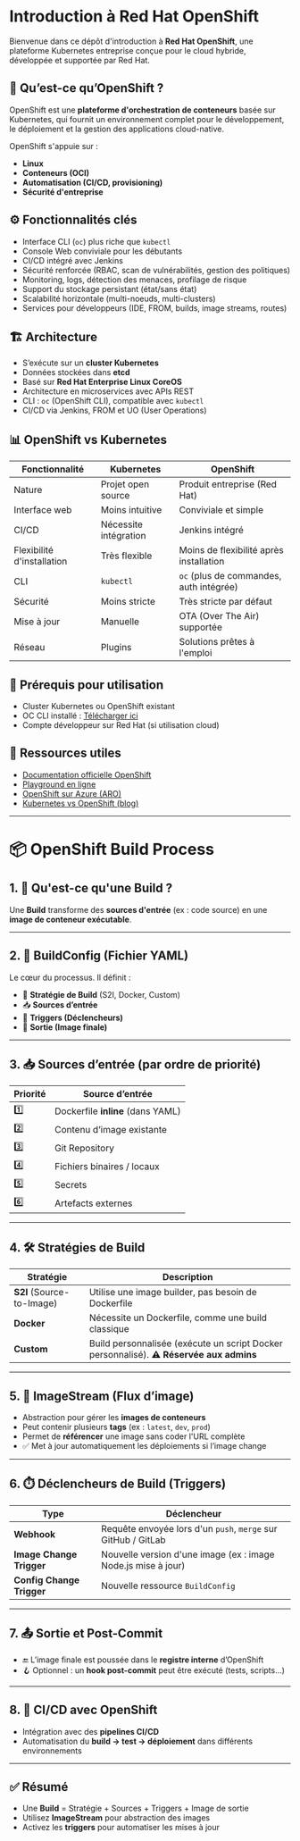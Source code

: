 # Introduction à Red Hat OpenShift

Bienvenue dans ce dépôt d'introduction à **Red Hat OpenShift**, une plateforme Kubernetes entreprise conçue pour le cloud hybride, développée et supportée par Red Hat.

## 🚀 Qu’est-ce qu’OpenShift ?

OpenShift est une **plateforme d'orchestration de conteneurs** basée sur Kubernetes, qui fournit un environnement complet pour le développement, le déploiement et la gestion des applications cloud-native.

OpenShift s'appuie sur :
- **Linux**
- **Conteneurs (OCI)**
- **Automatisation (CI/CD, provisioning)**
- **Sécurité d'entreprise**

## ⚙️ Fonctionnalités clés

- Interface CLI (`oc`) plus riche que `kubectl`
- Console Web conviviale pour les débutants
- CI/CD intégré avec Jenkins
- Sécurité renforcée (RBAC, scan de vulnérabilités, gestion des politiques)
- Monitoring, logs, détection des menaces, profilage de risque
- Support du stockage persistant (état/sans état)
- Scalabilité horizontale (multi-noeuds, multi-clusters)
- Services pour développeurs (IDE, FROM, builds, image streams, routes)

## 🏗️ Architecture

- S’exécute sur un **cluster Kubernetes**
- Données stockées dans **etcd**
- Basé sur **Red Hat Enterprise Linux CoreOS**
- Architecture en microservices avec APIs REST
- CLI : `oc` (OpenShift CLI), compatible avec `kubectl`
- CI/CD via Jenkins, FROM et UO (User Operations)

## 📊 OpenShift vs Kubernetes

| Fonctionnalité               | Kubernetes                       | OpenShift                                 |
|-----------------------------|----------------------------------|-------------------------------------------|
| Nature                      | Projet open source               | Produit entreprise (Red Hat)              |
| Interface web               | Moins intuitive                  | Conviviale et simple                      |
| CI/CD                       | Nécessite intégration            | Jenkins intégré                           |
| Flexibilité d'installation  | Très flexible                    | Moins de flexibilité après installation   |
| CLI                         | `kubectl`                        | `oc` (plus de commandes, auth intégrée)   |
| Sécurité                    | Moins stricte                    | Très stricte par défaut                   |
| Mise à jour                 | Manuelle                         | OTA (Over The Air) supportée              |
| Réseau                      | Plugins                          | Solutions prêtes à l'emploi               |

## 🧰 Prérequis pour utilisation

- Cluster Kubernetes ou OpenShift existant
- OC CLI installé : [Télécharger ici](https://mirror.openshift.com/pub/openshift-v4/clients/oc/)
- Compte développeur sur Red Hat (si utilisation cloud)

## 🔗 Ressources utiles

- [Documentation officielle OpenShift](https://docs.openshift.com/)
- [Playground en ligne](https://learn.openshift.com/)
- [OpenShift sur Azure (ARO)](https://azure.microsoft.com/en-us/services/openshift/)
- [Kubernetes vs OpenShift (blog)](https://www.redhat.com/en/topics/containers/kubernetes-vs-openshift)

---

# 📦 OpenShift Build Process

## 1. 🔧 Qu'est-ce qu'une Build ?
Une **Build** transforme des **sources d'entrée** (ex : code source) en une **image de conteneur exécutable**.

---

## 2. 📁 BuildConfig (Fichier YAML)
Le cœur du processus. Il définit :
- 🔄 **Stratégie de Build** (S2I, Docker, Custom)
- 📥 **Sources d’entrée**
- 🚀 **Triggers (Déclencheurs)**
- 🧱 **Sortie (Image finale)**

---

## 3. 📥 Sources d’entrée (par ordre de priorité)
| Priorité | Source d’entrée                  |
|----------|----------------------------------|
| 1️⃣       | Dockerfile **inline** (dans YAML)|
| 2️⃣       | Contenu d’image existante        |
| 3️⃣       | Git Repository                   |
| 4️⃣       | Fichiers binaires / locaux       |
| 5️⃣       | Secrets                          |
| 6️⃣       | Artefacts externes               |

---

## 4. 🛠️ Stratégies de Build
| Stratégie  | Description |
|------------|-------------|
| **S2I** (Source-to-Image) | Utilise une image builder, pas besoin de Dockerfile |
| **Docker** | Nécessite un Dockerfile, comme une build classique |
| **Custom** | Build personnalisée (exécute un script Docker personnalisé). **⚠️ Réservée aux admins** |

---

## 5. 🧃 ImageStream (Flux d’image)
- Abstraction pour gérer les **images de conteneurs**
- Peut contenir plusieurs **tags** (ex : `latest`, `dev`, `prod`)
- Permet de **référencer** une image sans coder l'URL complète
- ✅ Met à jour automatiquement les déploiements si l’image change

---

## 6. ⏱️ Déclencheurs de Build (Triggers)
| Type                        | Déclencheur                                                       |
|----------------------------|-------------------------------------------------------------------|
| **Webhook**                | Requête envoyée lors d'un `push`, `merge` sur GitHub / GitLab    |
| **Image Change Trigger**   | Nouvelle version d'une image (ex : image Node.js mise à jour)     |
| **Config Change Trigger**  | Nouvelle ressource `BuildConfig`                                  |

---

## 7. 📤 Sortie et Post-Commit
- 🔚 L’image finale est poussée dans le **registre interne** d’OpenShift
- 🪝 Optionnel : un **hook post-commit** peut être exécuté (tests, scripts...)

---

## 8. 🔁 CI/CD avec OpenShift
- Intégration avec des **pipelines CI/CD**
- Automatisation du **build → test → déploiement** dans différents environnements

---

## ✅ Résumé
- Une **Build** = Stratégie + Sources + Triggers + Image de sortie
- Utilisez **ImageStream** pour abstraction des images
- Activez les **triggers** pour automatiser les mises à jour

